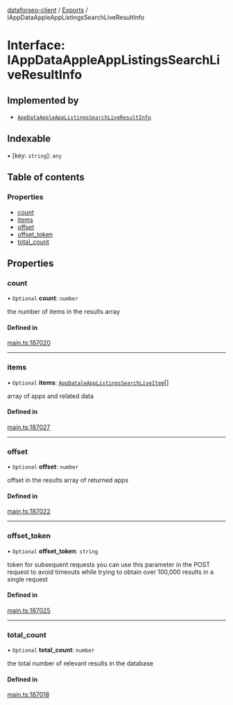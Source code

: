 [dataforseo-client](../README.md) / [Exports](../modules.md) / IAppDataAppleAppListingsSearchLiveResultInfo

# Interface: IAppDataAppleAppListingsSearchLiveResultInfo

## Implemented by

- [`AppDataAppleAppListingsSearchLiveResultInfo`](../classes/AppDataAppleAppListingsSearchLiveResultInfo.md)

## Indexable

▪ [key: `string`]: `any`

## Table of contents

### Properties

- [count](IAppDataAppleAppListingsSearchLiveResultInfo.md#count)
- [items](IAppDataAppleAppListingsSearchLiveResultInfo.md#items)
- [offset](IAppDataAppleAppListingsSearchLiveResultInfo.md#offset)
- [offset\_token](IAppDataAppleAppListingsSearchLiveResultInfo.md#offset_token)
- [total\_count](IAppDataAppleAppListingsSearchLiveResultInfo.md#total_count)

## Properties

### count

• `Optional` **count**: `number`

the number of items in the results array

#### Defined in

[main.ts:187020](https://github.com/dataforseo/TypeScriptClient/blob/7ca1aa4/main.ts#L187020)

___

### items

• `Optional` **items**: [`AppDataleAppListingsSearchLiveItem`](../classes/AppDataleAppListingsSearchLiveItem.md)[]

array of apps and related data

#### Defined in

[main.ts:187027](https://github.com/dataforseo/TypeScriptClient/blob/7ca1aa4/main.ts#L187027)

___

### offset

• `Optional` **offset**: `number`

offset in the results array of returned apps

#### Defined in

[main.ts:187022](https://github.com/dataforseo/TypeScriptClient/blob/7ca1aa4/main.ts#L187022)

___

### offset\_token

• `Optional` **offset\_token**: `string`

token for subsequent requests
you can use this parameter in the POST request to avoid timeouts while trying to obtain over 100,000 results in a single request

#### Defined in

[main.ts:187025](https://github.com/dataforseo/TypeScriptClient/blob/7ca1aa4/main.ts#L187025)

___

### total\_count

• `Optional` **total\_count**: `number`

the total number of relevant results in the database

#### Defined in

[main.ts:187018](https://github.com/dataforseo/TypeScriptClient/blob/7ca1aa4/main.ts#L187018)
